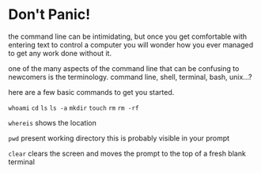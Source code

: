# Don't Panic!

the command line can be intimidating, but once you get comfortable with entering text to control a computer you will wonder how you ever managed to get any work done without it.

one of the many aspects of the command line that can be confusing to newcomers is the terminology. command line, shell, terminal, bash, unix...?

here are a few basic commands to get you started.

`whoami`
`cd`
`ls`
`ls -a`
`mkdir`
`touch`
`rm`
`rm -rf`

`whereis` 
shows the location 

`pwd` 
present working directory this is probably visible in your prompt

`clear` 
clears the screen and moves the prompt to the top of a fresh blank terminal
